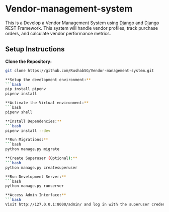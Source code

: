 # Vendor-management-system

This is a Develop a Vendor Management System using Django and Django REST Framework. This system will handle vendor profiles, track purchase orders, and calculate vendor performance metrics.

## Setup Instructions

**Clone the Repository:**
   ```bash
   git clone https://github.com/RushabSG/Vendor-management-system.git
   
**Setup the development environment:**
   ```bash
   pip install pipenv
   pipenv install 

**Activate the Virtual environment:**
   ```bash
   pipenv shell

**Install Dependencies:**
   ```bash
   pipenv install --dev

**Run Migrations:**
   ```bash
   python manage.py migrate

**Create Superuser (Optional):**
   ```bash
   python manage.py createsuperuser

**Run Development Server:**
   ```bash
   python manage.py runserver

**Access Admin Interface:**
   ```bash
   Visit http://127.0.0.1:8000/admin/ and log in with the superuser credentials.